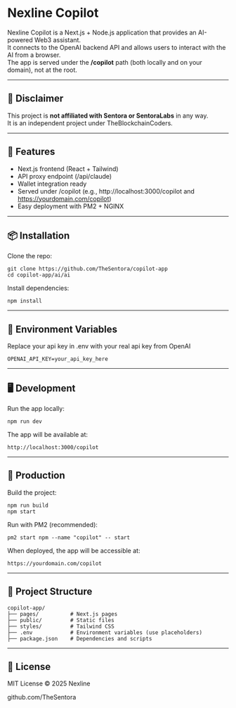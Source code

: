 # Nexline Copilot

Nexline Copilot is a Next.js + Node.js application that provides an AI-powered Web3 assistant.  
It connects to the OpenAI backend API and allows users to interact with the AI from a browser.  
The app is served under the **/copilot** path (both locally and on your domain), not at the root.

---

## 🚨 Disclaimer
This project is **not affiliated with Sentora or SentoraLabs** in any way.  
It is an independent project under TheBlockchainCoders.

---

## 🚀 Features
- Next.js frontend (React + Tailwind)
- API proxy endpoint (/api/claude)
- Wallet integration ready
- Served under /copilot (e.g., http://localhost:3000/copilot and https://yourdomain.com/copilot)
- Easy deployment with PM2 + NGINX

---

## 📦 Installation

Clone the repo:
    
    git clone https://github.com/TheSentora/copilot-app
    cd copilot-app/ai/ai

Install dependencies:
    
    npm install

---

## 🌸 Environment Variables

Replace your api key in .env with your real api key from OpenAI

    OPENAI_API_KEY=your_api_key_here

---

## 🖥️ Development

Run the app locally:
    
    npm run dev

The app will be available at:
    
    http://localhost:3000/copilot

---

## 🚀 Production

Build the project:
    
    npm run build
    npm start

Run with PM2 (recommended):
    
    pm2 start npm --name "copilot" -- start

When deployed, the app will be accessible at:
    
    https://yourdomain.com/copilot

---

## 📂 Project Structure

    copilot-app/
    ├── pages/          # Next.js pages
    ├── public/         # Static files
    ├── styles/         # Tailwind CSS
    ├── .env            # Environment variables (use placeholders)
    ├── package.json    # Dependencies and scripts

---

## 📜 License
MIT License © 2025 Nexline

github.com/TheSentora
